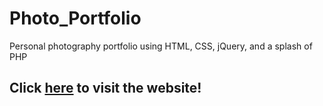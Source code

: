 # Photo_Portfolio
Personal photography portfolio using HTML, CSS, jQuery, and a splash of PHP

## Click [here](www.thetaylorosborn.com) to visit the website!
